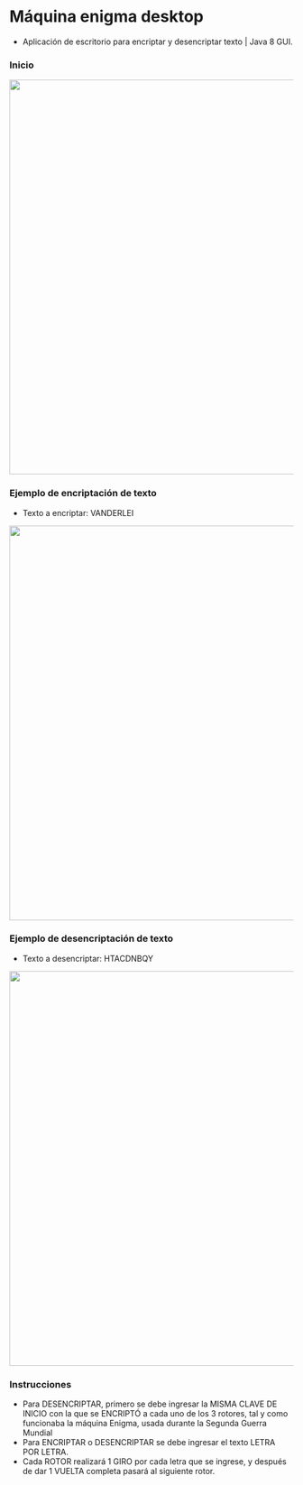 # Máquina enigma desktop
<ul>
  <li>Aplicación de escritorio para encriptar y desencriptar texto | Java 8 GUI.</li>  
</ul>

### Inicio
<img src="https://i.postimg.cc/ tTRK0hzF/Inicio .png" width="700"/>

### Ejemplo de encriptación de texto
<ul>
  <li>Texto a encriptar: VANDERLEI
</li>  
</ul>
<img src="https://i.postimg.cc/j2wkKvnn/Encriptar.jpg" width="700"/>

### Ejemplo de desencriptación de texto
<ul>
  <li>Texto a desencriptar: HTACDNBQY
</li>  
</ul>
<img src="https://i.postimg.cc/FKCM4YCq/Desencriptar.jpg" width="700"/>

### Instrucciones
<ul>
<li>Para DESENCRIPTAR, primero se debe ingresar la MISMA CLAVE DE INICIO con la que se ENCRIPTÓ a cada uno de los 3 rotores, tal y como funcionaba la máquina Enigma, usada durante la Segunda Guerra Mundial</li>
<li>Para ENCRIPTAR o DESENCRIPTAR se debe ingresar el texto LETRA POR LETRA.</li>
<li>Cada ROTOR realizará 1 GIRO por cada letra que se ingrese, y después de dar 1 VUELTA completa pasará al siguiente rotor.</li>
</li>  
</ul
